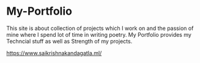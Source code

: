# My-Portfolio
 This site is about collection of projects which I work on and the passion of mine where I spend lot of time in writing poetry.
 My Portfolio provides my Techncial stuff as well as Strength of my projects.
 
 https://www.saikrishnakandagatla.ml/
